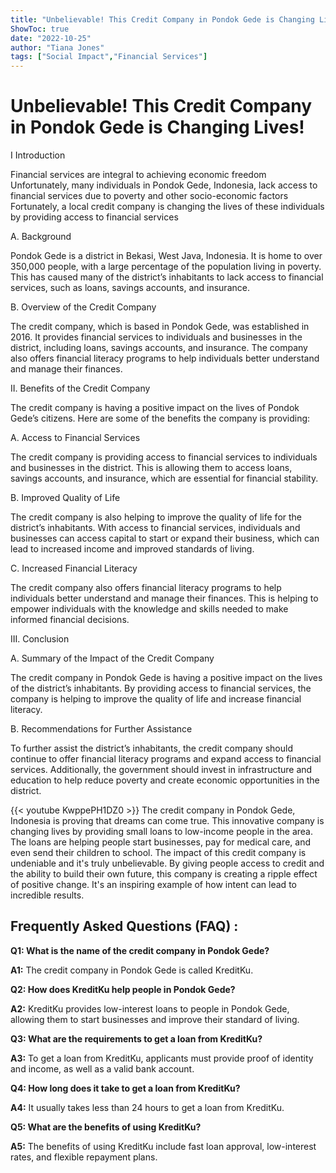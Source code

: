 ```yaml
---
title: "Unbelievable! This Credit Company in Pondok Gede is Changing Lives!"
ShowToc: true 
date: "2022-10-25"
author: "Tiana Jones" 
tags: ["Social Impact","Financial Services"]
---
```

# Unbelievable! This Credit Company in Pondok Gede is Changing Lives!

I Introduction

Financial services are integral to achieving economic freedom Unfortunately, many individuals in Pondok Gede, Indonesia, lack access to financial services due to poverty and other socio-economic factors Fortunately, a local credit company is changing the lives of these individuals by providing access to financial services

A. Background

Pondok Gede is a district in Bekasi, West Java, Indonesia. It is home to over 350,000 people, with a large percentage of the population living in poverty. This has caused many of the district’s inhabitants to lack access to financial services, such as loans, savings accounts, and insurance.

B. Overview of the Credit Company

The credit company, which is based in Pondok Gede, was established in 2016. It provides financial services to individuals and businesses in the district, including loans, savings accounts, and insurance. The company also offers financial literacy programs to help individuals better understand and manage their finances.

II. Benefits of the Credit Company

The credit company is having a positive impact on the lives of Pondok Gede’s citizens. Here are some of the benefits the company is providing:

A. Access to Financial Services

The credit company is providing access to financial services to individuals and businesses in the district. This is allowing them to access loans, savings accounts, and insurance, which are essential for financial stability.

B. Improved Quality of Life

The credit company is also helping to improve the quality of life for the district’s inhabitants. With access to financial services, individuals and businesses can access capital to start or expand their business, which can lead to increased income and improved standards of living.

C. Increased Financial Literacy

The credit company also offers financial literacy programs to help individuals better understand and manage their finances. This is helping to empower individuals with the knowledge and skills needed to make informed financial decisions.

III. Conclusion

A. Summary of the Impact of the Credit Company

The credit company in Pondok Gede is having a positive impact on the lives of the district’s inhabitants. By providing access to financial services, the company is helping to improve the quality of life and increase financial literacy.

B. Recommendations for Further Assistance

To further assist the district’s inhabitants, the credit company should continue to offer financial literacy programs and expand access to financial services. Additionally, the government should invest in infrastructure and education to help reduce poverty and create economic opportunities in the district.

{{< youtube KwppePH1DZ0 >}} 
The credit company in Pondok Gede, Indonesia is proving that dreams can come true. This innovative company is changing lives by providing small loans to low-income people in the area. The loans are helping people start businesses, pay for medical care, and even send their children to school. The impact of this credit company is undeniable and it's truly unbelievable. By giving people access to credit and the ability to build their own future, this company is creating a ripple effect of positive change. It's an inspiring example of how intent can lead to incredible results.

## Frequently Asked Questions (FAQ) :
**Q1: What is the name of the credit company in Pondok Gede?**

**A1:** The credit company in Pondok Gede is called KreditKu.

**Q2: How does KreditKu help people in Pondok Gede?**

**A2:** KreditKu provides low-interest loans to people in Pondok Gede, allowing them to start businesses and improve their standard of living.

**Q3: What are the requirements to get a loan from KreditKu?**

**A3:** To get a loan from KreditKu, applicants must provide proof of identity and income, as well as a valid bank account.

**Q4: How long does it take to get a loan from KreditKu?**

**A4:** It usually takes less than 24 hours to get a loan from KreditKu.

**Q5: What are the benefits of using KreditKu?**

**A5:** The benefits of using KreditKu include fast loan approval, low-interest rates, and flexible repayment plans.



